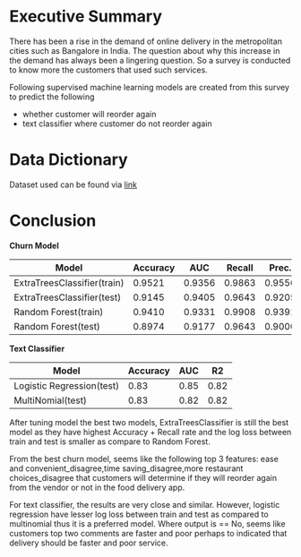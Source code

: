 # Executive Summary 

There has been a rise in the demand of online delivery in the metropolitan cities such as Bangalore in India. The question about why this increase in the demand has always been a lingering question. So a survey is conducted to know more the customers that used such services.

Following supervised machine learning models are created from this survey to predict the following
- whether customer will reorder again
- text classifier where customer do not reorder again 

# Data Dictionary

Dataset used can be found via [link](https://www.kaggle.com/benroshan/online-food-delivery-preferencesbangalore-region)

# Conclusion

**Churn Model**

Model|Accuracy|	AUC|Recall|	Prec.|F1|
--|--|--|--|--|--|
ExtraTreesClassifier(train)|0.9521|0.9356|	0.9863|	0.9556|	0.9706|
ExtraTreesClassifier(test)|0.9145|0.9405|	0.9643|	0.9205|	0.9419|
Random Forest(train)| 0.9410|0.9331|0.9908|	0.9391|	0.9641|
Random Forest(test)|0.8974	|0.9177|0.9643 |0.9000|	0.9310|	

**Text Classifier**

Model|Accuracy|AUC|R2|
--|--|--|--|
Logistic Regression(test)|0.83|0.85|0.82|
MultiNomial(test)|0.83| 0.82|0.82|0.82|  


After tuning model the best two models, ExtraTreesClassifier is still the best model as they have highest Accuracy + Recall rate and the log loss between train and test is smaller as compare to Random Forest. 

From the best churn model, seems like the following top 3 features: ease and convenient_disagree,time saving_disagree,more restaurant choices_disagree that customers will determine if they will reorder again from the vendor or not in the food delivery app. 

For text classifier, the results are very close and similar. However, logistic regression have lesser log loss between train and test as compared to multinomial thus it is a preferred model. Where output is == No, seems like customers top two comments are faster and poor perhaps to indicated that delivery should be faster and poor service.
